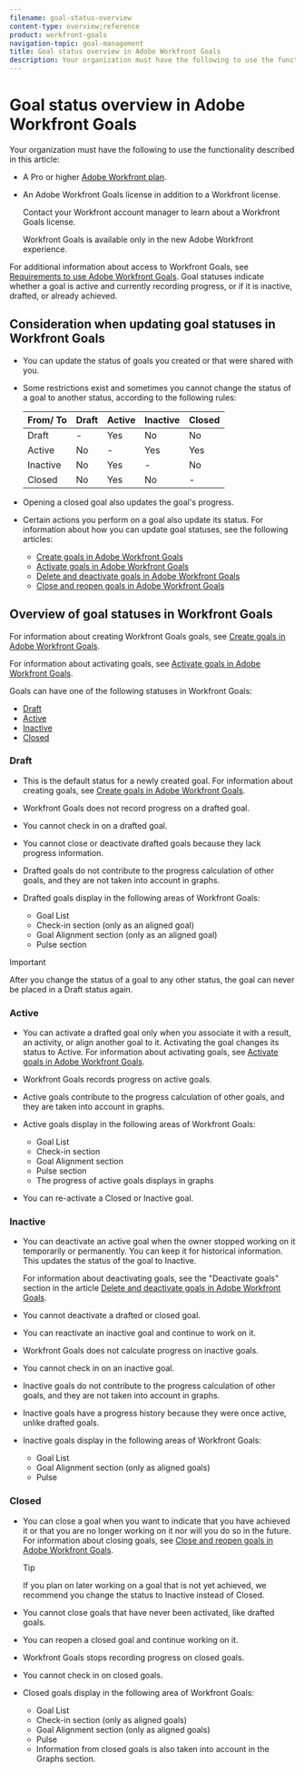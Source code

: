 ```yaml
---
filename: goal-status-overview
content-type: overview;reference
product: workfront-goals
navigation-topic: goal-management
title: Goal status overview in Adobe Workfront Goals
description: Your organization must have the following to use the functionality described in this article:
---
```


# Goal status overview in Adobe Workfront Goals

Your organization must have the following to use the functionality described in this article:

* A Pro or higher [Adobe Workfront plan](https://www.workfront.com/plans). 
* An Adobe Workfront Goals license in addition to a Workfront license.

  Contact your Workfront account manager to learn about a Workfront Goals license.

  Workfront Goals is available only in the new Adobe Workfront experience.

For additional information about access to Workfront Goals, see [Requirements to use Adobe Workfront Goals](../../workfront-goals/goal-management/access-needed-for-wf-goals.md).
Goal statuses indicate whether a goal is active and currently recording progress, or if it is inactive, drafted, or already achieved.

## Consideration when updating goal statuses in Workfront Goals

* You can update the status of goals you created or that were shared with you. 
* Some restrictions exist and sometimes you cannot change the status of a goal to another status, according to the following rules: 

  | From/ To |Draft |Active |Inactive |Closed |
  |---|---|---|---|---|
  | Draft |-  |Yes |No |No |
  | Active |No |- |Yes |Yes |
  | Inactive |No |Yes |- |No |
  | Closed  |No |Yes |No |-  |

* Opening a closed goal also updates the goal's progress. 
* Certain actions you perform on a goal also update its status.&nbsp;For information about how you can update goal statuses, see the following articles:

   * [Create goals in Adobe Workfront Goals](../../workfront-goals/goal-management/create-goals.md) 
   * [Activate goals in Adobe Workfront Goals](../../workfront-goals/goal-management/activate-goals.md) 
   * [Delete and deactivate goals in Adobe Workfront Goals](../../workfront-goals/goal-management/delete-and-deactivate-goals.md) 
   * [Close and reopen goals in Adobe Workfront Goals](../../workfront-goals/goal-management/close-and-reopen-goals.md)

## Overview of goal statuses in&nbsp;Workfront Goals

For information about creating Workfront Goals goals, see [Create goals in Adobe Workfront Goals](../../workfront-goals/goal-management/create-goals.md).

For information about activating goals, see [Activate goals in Adobe Workfront Goals](../../workfront-goals/goal-management/activate-goals.md).

Goals can have one of the following statuses in Workfront Goals:

* [Draft](#draft) 
* [Active](#active) 
* [Inactive](#inactive) 
* [Closed](#closed)

### Draft

* This is the default status for a newly created goal. For information about creating goals, see [Create goals in Adobe Workfront Goals](../../workfront-goals/goal-management/create-goals.md). 
* Workfront Goals does not record progress on a drafted goal. 
* You cannot check in on a drafted goal. 
* You cannot close or deactivate drafted goals because they lack progress information.
* Drafted goals do not contribute to the progress calculation of other goals, and they are not taken into account in graphs. 
* Drafted goals display in the following areas of Workfront Goals:

   * Goal List
   * Check-in section (only as an aligned goal)
   * Goal Alignment section (only as an aligned goal)
   * Pulse section

>[!IMPORTANT]
>
>After you change the status of a goal to any other status, the goal can never be placed in a Draft status again.

### Active

* You can activate a drafted goal only when you associate it with a result, an activity, or align another goal to it. Activating the goal changes its status to Active. For information about activating goals, see [Activate goals in Adobe Workfront Goals](../../workfront-goals/goal-management/activate-goals.md). 
* Workfront Goals records progress on active goals. 
* Active goals contribute to the progress calculation of other goals, and they are taken into account in graphs. 
* Active goals display in the following areas of Workfront Goals:

   * Goal List
   * Check-in section
   * Goal Alignment section
   * Pulse section
   * The progress of active goals displays in graphs

* You can re-activate a Closed or Inactive goal.

### Inactive

* You can deactivate an active goal when the owner stopped working on it temporarily or permanently. You can keep it for historical information. This updates the status of the goal to Inactive.

  For information about deactivating goals, see the "Deactivate goals" section in the article [Delete and deactivate goals in Adobe Workfront Goals](../../workfront-goals/goal-management/delete-and-deactivate-goals.md). 

* You cannot deactivate a drafted or closed goal. 
* You can reactivate an inactive goal and continue to work on it. 
* Workfront Goals does not calculate progress on inactive goals. 
* You cannot check in on an inactive goal. 
* Inactive goals do not contribute to the progress calculation of other goals, and they are not taken into account in graphs. 
* Inactive goals have a progress history because they were once active, unlike drafted goals. 
* Inactive goals display in the following areas of Workfront Goals:

   * Goal List
   * Goal Alignment section (only as aligned goals)
   * Pulse

### Closed

* You can close a goal when you want to indicate that you have achieved it or that you are no longer working on it nor will you do so in the future. For information about closing goals, see [Close and reopen goals in Adobe Workfront Goals](../../workfront-goals/goal-management/close-and-reopen-goals.md).

  >[!TIP]
  >
  >If you plan on later working on a goal that is not yet achieved, we recommend you change the status to Inactive instead of Closed.

* You cannot close goals that have never been activated, like drafted goals. 
* You can reopen a closed goal and continue working on it. 
* Workfront Goals stops recording progress on closed goals.
* You cannot check in on closed goals. 
* Closed goals display in the following area of Workfront Goals:

   * Goal List
   * Check-in section (only as aligned goals)
   * Goal Alignment section (only as aligned goals)
   * Pulse
   * Information from closed goals is also taken into account in the Graphs section.

